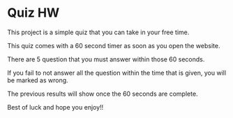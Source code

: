 # Quiz HW

This project is a simple quiz that you can take in your free time.

This quiz comes with a 60 second timer as soon as you open the website.

There are 5 question that you must answer within those 60 seconds.

If you fail to not answer all the question within the time that is given, you will be marked as wrong.

The previous results will show once the 60 seconds are complete.

Best of luck and hope you enjoy!!